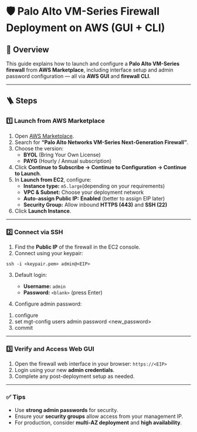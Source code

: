 # 🛡️ Palo Alto VM-Series Firewall Deployment on AWS (GUI + CLI)

## 🧩 Overview
This guide explains how to launch and configure a **Palo Alto VM-Series firewall** from **AWS Marketplace**, including interface setup and admin password configuration — all via **AWS GUI** and **firewall CLI**.

---

## 🪜 Steps

### 1️⃣ Launch from AWS Marketplace
1. Open [AWS Marketplace](https://aws.amazon.com/marketplace).  
2. Search for **“Palo Alto Networks VM-Series Next-Generation Firewall”**.  
3. Choose the version:  
   - **BYOL** (Bring Your Own License)  
   - **PAYG** (Hourly / Annual subscription)  
4. Click **Continue to Subscribe → Continue to Configuration → Continue to Launch**.  
5. In **Launch from EC2**, configure:  
   - **Instance type:** `m5.large`(depending on your requirements)  
   - **VPC & Subnet:** Choose your deployment network  
   - **Auto-assign Public IP:** **Enabled**  (better to assign EIP later)
   - **Security Group:** Allow inbound **HTTPS (443)** and **SSH (22)**  
6. Click **Launch Instance**.

---

### 2️⃣ Connect via SSH
1. Find the **Public IP** of the firewall in the EC2 console.  
2. Connect using your keypair:

`ssh -i <keypair.pem> admin@<EIP>`

3. Default login:  
   - **Username:** `admin`  
   - **Password:** `<blank>` (press Enter)  

4. Configure admin password:

1) configure
2) set mgt-config users admin password <new_password>
3) commit



---

### 3️⃣ Verify and Access Web GUI
1. Open the firewall web interface in your browser: `https://<EIP>`  
2. Login using your new **admin credentials**.  
3. Complete any post-deployment setup as needed.

---

### ✅ Tips
- Use **strong admin passwords** for security.  
- Ensure your **security groups** allow access from your management IP.  
- For production, consider **multi-AZ deployment** and **high availability**.

